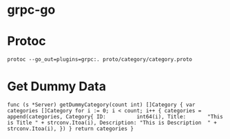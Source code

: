 # grpc-go

# Protoc

`protoc --go_out=plugins=grpc:. proto/category/category.proto`

# Get Dummy Data
`
func (s *Server) getDummyCategory(count int) []Category {
	var categories []Category
	for i := 0; i < count; i++ {
		categories = append(categories, Category{
			ID:          int64(i),
			Title:       "This is Title " + strconv.Itoa(i),
			Description: "This is Description  " + strconv.Itoa(i),
		})
	}
	return categories
}
`